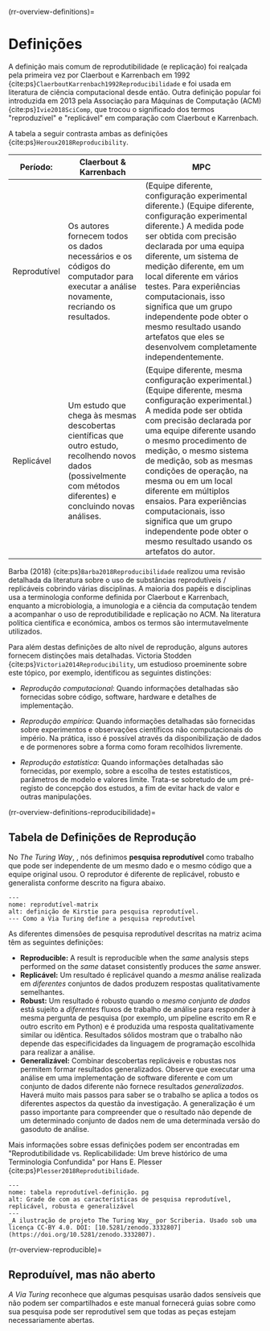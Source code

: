 (rr-overview-definitions)=
# Definições

A definição mais comum de reprodutibilidade (e replicação) foi realçada pela primeira vez por Claerbout e Karrenbach em 1992 {cite:ps}`ClaerboutKarrenbach1992Reproducibilidade` e foi usada em literatura de ciência computacional desde então. Outra definição popular foi introduzida em 2013 pela Associação para Máquinas de Computação (ACM) {cite:ps}`Ivie2018SciComp`, que trocou o significado dos termos "reproduzível" e "replicável" em comparação com Claerbout e Karrenbach.

A tabela a seguir contrasta ambas as definições {cite:ps}`Heroux2018Reproducibility`.

| Período:     | Claerbout & Karrenbach                                                                                                                                             | MPC                                                                                                                                                                                                                                                                                                                                                                                                                                                                                       |
| ------------ | ------------------------------------------------------------------------------------------------------------------------------------------------------------------ | ----------------------------------------------------------------------------------------------------------------------------------------------------------------------------------------------------------------------------------------------------------------------------------------------------------------------------------------------------------------------------------------------------------------------------------------------------------------------------------------- |
| Reprodutível | Os autores fornecem todos os dados necessários e os códigos do computador para executar a análise novamente, recriando os resultados.                              | (Equipe diferente, configuração experimental diferente.) (Equipe diferente, configuração experimental diferente.) A medida pode ser obtida com precisão declarada por uma equipa diferente, um sistema de medição diferente, em um local diferente em vários testes. Para experiências computacionais, isso significa que um grupo independente pode obter o mesmo resultado usando artefatos que eles se desenvolvem completamente independentemente.                                    |
| Replicável   | Um estudo que chega às mesmas descobertas científicas que outro estudo, recolhendo novos dados (possivelmente com métodos diferentes) e concluindo novas análises. | (Equipe diferente, mesma configuração experimental.) (Equipe diferente, mesma configuração experimental.) A medida pode ser obtida com precisão declarada por uma equipe diferente usando o mesmo procedimento de medição, o mesmo sistema de medição, sob as mesmas condições de operação, na mesma ou em um local diferente em múltiplos ensaios. Para experiências computacionais, isso significa que um grupo independente pode obter o mesmo resultado usando os artefatos do autor. |

Barba (2018) {cite:ps}`Barba2018Reproducibilidade` realizou uma revisão detalhada da literatura sobre o uso de substâncias reprodutíveis / replicáveis cobrindo várias disciplinas. A maioria dos papéis e disciplinas usa a terminologia conforme definida por Claerbout e Karrenbach, enquanto a microbiologia, a imunologia e a ciência da computação tendem a acompanhar o uso de reprodutibilidade e replicação no ACM. Na literatura política científica e económica, ambos os termos são intermutavelmente utilizados.

Para além destas definições de alto nível de reprodução, alguns autores fornecem distinções mais detalhadas. Victoria Stodden {cite:ps}`Victoria2014Reproducibility`, um estudioso proeminente sobre este tópico, por exemplo, identificou as seguintes distinções:

- _Reprodução computacional_: Quando informações detalhadas são fornecidas sobre código, software, hardware e detalhes de implementação.

- _Reprodução empírica_: Quando informações detalhadas são fornecidas sobre experimentos e observações científicos não computacionais do império. Na prática, isso é possível através da disponibilização de dados e de pormenores sobre a forma como foram recolhidos livremente.

- _Reprodução estatística_: Quando informações detalhadas são fornecidas, por exemplo, sobre a escolha de testes estatísticos, parâmetros de modelo e valores limite. Trata-se sobretudo de um pré-registo de concepção dos estudos, a fim de evitar hack de valor e outras manipulações.

(rr-overview-definitions-reproducibilidade)=
## Tabela de Definições de Reprodução

No _The Turing Way_, </em>, nós definimos **pesquisa reprodutível** como trabalho que pode ser independente de um mesmo dado e o mesmo código que a equipe original usou. O reprodutor é diferente de replicável, robusto e generalista conforme descrito na figura abaixo.


```{figure} ../../figures/reproducible-matrix.jpg
---
nome: reprodutível-matrix
alt: definição de Kirstie para pesquisa reprodutível.
--- Como a Via Turing define a pesquisa reprodutível
```

As diferentes dimensões de pesquisa reprodutível descritas na matriz acima têm as seguintes definições:

- **Reproducible:** A result is reproducible when the _same_ analysis steps performed on the _same_ dataset consistently produces the _same_ answer.
- **Replicável:** Um resultado é replicável quando a _mesma_ análise realizada em _diferentes_ conjuntos de dados produzem respostas qualitativamente semelhantes.
- **Robust:** Um resultado é robusto quando o _mesmo conjunto de dados_ está sujeito a _diferentes_ fluxos de trabalho de análise para responder à mesma pergunta de pesquisa (por exemplo, um pipeline escrito em R e outro escrito em Python) e é produzida uma resposta qualitativamente similar ou idêntica. Resultados sólidos mostram que o trabalho não depende das especificidades da linguagem de programação escolhida para realizar a análise.
- **Generalizável:** Combinar descobertas replicáveis e robustas nos permitem formar resultados generalizados. Observe que executar uma análise em uma implementação de software diferente e com um conjunto de dados diferente não fornece resultados _generalizados_. Haverá muito mais passos para saber se o trabalho se aplica a todos os diferentes aspectos da questão da investigação. A generalização é um passo importante para compreender que o resultado não depende de um determinado conjunto de dados nem de uma determinada versão do gasoduto de análise.

Mais informações sobre essas definições podem ser encontradas em "Reprodutibilidade vs. Replicabilidade: Um breve histórico de uma Terminologia Confundida" por Hans E. Plesser {cite:ps}`Plesser2018Reprodutibilidade`.

```{figure} ../../figures/reproducible-definition-grid.jpg
---
nome: tabela reprodutível-definição. pg
alt: Grade de com as características de pesquisa reprodutível, replicável, robusta e generalizável
---
_A ilustração de projeto The Turing Way_ por Scriberia. Usado sob uma licença CC-BY 4.0. DOI: [10.5281/zenodo.3332807](https://doi.org/10.5281/zenodo.3332807).
```

(rr-overview-reproducible)=
## Reproduível, mas não aberto

_A Via Turing_ reconhece que algumas pesquisas usarão dados sensíveis que não podem ser compartilhados e este manual fornecerá guias sobre como sua pesquisa pode ser reprodutível sem que todas as peças estejam necessariamente abertas.

